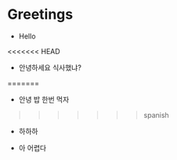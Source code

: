 # Greetings  

- Hello  

<<<<<<< HEAD
- 안녕하세요 식사했냐?
 
=======
- 안녕 밥 한번 먹자

>>>>>>> spanish
- 하하하

- 아 어렵다
